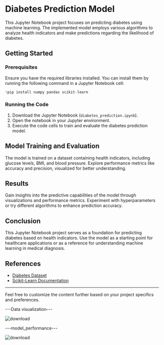 # Diabetes Prediction Model

This Jupyter Notebook project focuses on predicting diabetes using machine learning. The implemented model employs various algorithms to analyze health indicators and make predictions regarding the likelihood of diabetes.

## Getting Started

### Prerequisites

Ensure you have the required libraries installed. You can install them by running the following command in a Jupyter Notebook cell:

```python
!pip install numpy pandas scikit-learn
```

### Running the Code

1. Download the Jupyter Notebook (`diabetes_prediction.ipynb`).
2. Open the notebook in your Jupyter environment.
3. Execute the code cells to train and evaluate the diabetes prediction model.

## Model Training and Evaluation

The model is trained on a dataset containing health indicators, including glucose levels, BMI, and blood pressure. Explore performance metrics like accuracy and precision, visualized for better understanding.

## Results

Gain insights into the predictive capabilities of the model through visualizations and performance metrics. Experiment with hyperparameters or try different algorithms to enhance prediction accuracy.

## Conclusion

This Jupyter Notebook project serves as a foundation for predicting diabetes based on health indicators. Use the model as a starting point for healthcare applications or as a reference for understanding machine learning in medical diagnosis.

## References

- [Diabetes Dataset](link-to-dataset)
- [Scikit-Learn Documentation](https://scikit-learn.org/stable/documentation.html)

---

Feel free to customize the content further based on your project specifics and preferences.
<div>
---Data visualization---
  
![download](https://github.com/kishore-FDI/Diabetes_predictions/assets/147427164/4b6d2497-7a94-48d2-946e-b10e484d21b2)
</div>

<div>
---model_performance---

![download](https://github.com/kishore-FDI/Diabetes_predictions/assets/147427164/a96ab2a8-7ad2-497d-80b5-572e2c76beb4)
</div>
